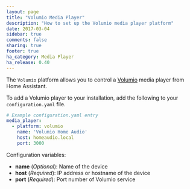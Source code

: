 ```yaml
---
layout: page
title: "Volumio Media Player"
description: "How to set up the Volumio media player platform"
date: 2017-03-04
sidebar: true
comments: false
sharing: true
footer: true
ha_category: Media Player
ha_release: 0.40
---
```


The `Volumio` platform allows you to control a [Volumio](http://volumio.org) media player
from Home Assistant.


To add a Volumio player to your installation, add the following to
your `configuration.yaml` file.

```yaml
# Example configuration.yaml entry
media_player:
  - platform: volumio
    name: 'Volumio Home Audio'
    host: homeaudio.local
    port: 3000
```

Configuration variables:

- **name** (*Optional*): Name of the device
- **host** (*Required*): IP address or hostname of the device
- **port** (*Required*): Port number of Volumio service
